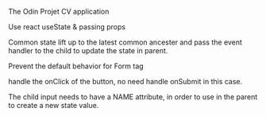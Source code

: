 The Odin Projet
CV application 

Use react useState & passing props

Common state lift up to the latest common ancester and pass the event handler to the child to update the state in parent.

Prevent the default behavior for Form tag

handle the onClick of the button, no need handle onSubmit in this case.

The child input needs to have a NAME attribute, in order to use in the parent to create a new state value.